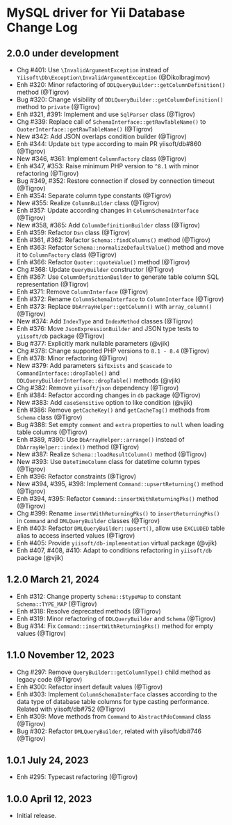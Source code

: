 # MySQL driver for Yii Database Change Log

## 2.0.0 under development

- Chg #401: Use `\InvalidArgumentException` instead of `Yiisoft\Db\Exception\InvalidArgumentException` (@DikoIbragimov)
- Enh #320: Minor refactoring of `DDLQueryBuilder::getColumnDefinition()` method (@Tigrov)
- Bug #320: Change visibility of `DDLQueryBuilder::getColumnDefinition()` method to `private` (@Tigrov)
- Enh #321, #391: Implement and use `SqlParser` class (@Tigrov)
- Chg #339: Replace call of `SchemaInterface::getRawTableName()` to `QuoterInterface::getRawTableName()` (@Tigrov)
- New #342: Add JSON overlaps condition builder (@Tigrov)
- Enh #344: Update `bit` type according to main PR yiisoft/db#860 (@Tigrov)
- New #346, #361: Implement `ColumnFactory` class (@Tigrov)
- Enh #347, #353: Raise minimum PHP version to `^8.1` with minor refactoring (@Tigrov)
- Bug #349, #352: Restore connection if closed by connection timeout (@Tigrov)
- Enh #354: Separate column type constants (@Tigrov)
- New #355: Realize `ColumnBuilder` class (@Tigrov)
- Enh #357: Update according changes in `ColumnSchemaInterface` (@Tigrov)
- New #358, #365: Add `ColumnDefinitionBuilder` class (@Tigrov)
- Enh #359: Refactor `Dsn` class (@Tigrov)
- Enh #361, #362: Refactor `Schema::findColumns()` method (@Tigrov)
- Enh #363: Refactor `Schema::normalizeDefaultValue()` method and move it to `ColumnFactory` class (@Tigrov)
- Enh #366: Refactor `Quoter::quoteValue()` method (@Tigrov)
- Chg #368: Update `QueryBuilder` constructor (@Tigrov)
- Enh #367: Use `ColumnDefinitionBuilder` to generate table column SQL representation (@Tigrov)
- Enh #371: Remove `ColumnInterface` (@Tigrov)
- Enh #372: Rename `ColumnSchemaInterface` to `ColumnInterface` (@Tigrov)
- Enh #373: Replace `DbArrayHelper::getColumn()` with `array_column()` (@Tigrov)
- New #374: Add `IndexType` and `IndexMethod` classes (@Tigrov)
- Enh #376: Move `JsonExpressionBuilder` and JSON type tests to `yiisoft/db` package (@Tigrov)
- Bug #377: Explicitly mark nullable parameters (@vjik)
- Chg #378: Change supported PHP versions to `8.1 - 8.4` (@Tigrov)
- Enh #378: Minor refactoring (@Tigrov)
- New #379: Add parameters `$ifExists` and `$cascade` to `CommandInterface::dropTable()` and
  `DDLQueryBuilderInterface::dropTable()` methods (@vjik)
- Chg #382: Remove `yiisoft/json` dependency (@Tigrov)
- Enh #384: Refactor according changes in `db` package (@Tigrov)
- New #383: Add `caseSensitive` option to like condition (@vjik)
- Enh #386: Remove `getCacheKey()` and `getCacheTag()` methods from `Schema` class (@Tigrov)
- Bug #388: Set empty `comment` and `extra` properties to `null` when loading table columns (@Tigrov)
- Enh #389, #390: Use `DbArrayHelper::arrange()` instead of `DbArrayHelper::index()` method (@Tigrov)
- New #387: Realize `Schema::loadResultColumn()` method (@Tigrov)
- New #393: Use `DateTimeColumn` class for datetime column types (@Tigrov)
- Enh #396: Refactor constraints (@Tigrov)
- New #394, #395, #398: Implement `Command::upsertReturning()` method (@Tigrov)
- Enh #394, #395: Refactor `Command::insertWithReturningPks()` method (@Tigrov)
- Chg #399: Rename `insertWithReturningPks()` to `insertReturningPks()` in `Command` and `DMLQueryBuilder` classes (@Tigrov)
- Enh #403: Refactor `DMLQueryBuilder::upsert()`, allow use `EXCLUDED` table alias to access inserted values (@Tigrov)
- Enh #405: Provide `yiisoft/db-implementation` virtual package (@vjik)
- Enh #407, #408, #410: Adapt to conditions refactoring in `yiisoft/db` package (@vjik)

## 1.2.0 March 21, 2024

- Enh #312: Change property `Schema::$typeMap` to constant `Schema::TYPE_MAP` (@Tigrov)
- Enh #318: Resolve deprecated methods (@Tigrov)
- Enh #319: Minor refactoring of `DDLQueryBuilder` and `Schema` (@Tigrov)
- Bug #314: Fix `Command::insertWithReturningPks()` method for empty values (@Tigrov)

## 1.1.0 November 12, 2023

- Chg #297: Remove `QueryBuilder::getColumnType()` child method as legacy code (@Tigrov)
- Enh #300: Refactor insert default values (@Tigrov)
- Enh #303: Implement `ColumnSchemaInterface` classes according to the data type of database table columns
  for type casting performance. Related with yiisoft/db#752 (@Tigrov)
- Enh #309: Move methods from `Command` to `AbstractPdoCommand` class (@Tigrov)
- Bug #302: Refactor `DMLQueryBuilder`, related with yiisoft/db#746 (@Tigrov)

## 1.0.1 July 24, 2023

- Enh #295: Typecast refactoring (@Tigrov)

## 1.0.0 April 12, 2023

- Initial release.
